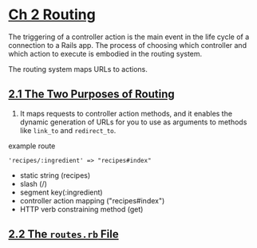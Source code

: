 # [Ch 2 Routing](http://proquest.safaribooksonline.com.ezproxy.sfpl.org/book/programming/rails/9780134657691/chapter-2-routing/ch02_html?uicode=califa)

The triggering of a controller action is the main event in the life cycle of a connection to a Rails app. The process of choosing which controller and which action to execute is embodied in the routing system.

The routing system maps URLs to actions.

## [2.1 The Two Purposes of Routing](http://proquest.safaribooksonline.com.ezproxy.sfpl.org/book/programming/rails/9780134657691/chapter-2-routing/ch02_html#X2ludGVybmFsX0h0bWxWaWV3P3htbGlkPTk3ODAxMzQ2NTc2OTElMkZzZWMyXzFfaHRtbCZxdWVyeT0=)

1. It maps requests to controller action methods, and it enables the dynamic generation of URLs for you to use as arguments to methods like `link_to` and `redirect_to`.

example route
```
'recipes/:ingredient' => "recipes#index"
```
- static string (recipes)
- slash (/)
- segment key(:ingredient)
- controller action mapping ("recipes#index")
- HTTP verb constraining method (get)

## [2.2 The `routes.rb` File](http://proquest.safaribooksonline.com.ezproxy.sfpl.org/book/programming/rails/9780134657691/chapter-2-routing/ch02_html#X2ludGVybmFsX0h0bWxWaWV3P3htbGlkPTk3ODAxMzQ2NTc2OTElMkZzZWMyXzJfaHRtbCZxdWVyeT0=)
